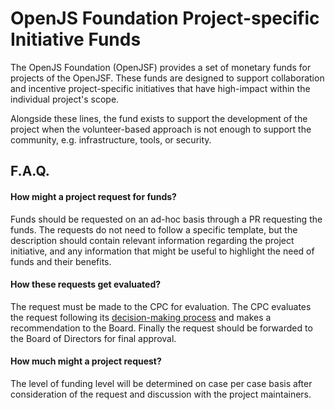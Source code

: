 # OpenJS Foundation Project-specific Initiative Funds

The OpenJS Foundation (OpenJSF) provides a set of monetary funds for projects of the OpenJSF. 
These funds are designed to support collaboration and incentive project-specific initiatives that have high-impact within the individual project's scope.

Alongside these lines, the fund exists to support the development of the project when the volunteer-based approach is not enough to support the community, e.g. infrastructure, tools, or security.

## F.A.Q.

#### How might a project request for funds?

Funds should be requested on an ad-hoc basis through a PR requesting the funds. The requests do not need to follow a specific template,
but the description should contain relevant information regarding the project initiative, 
and any information that might be useful to highlight the need of funds and their benefits.

#### How these requests get evaluated?

The request must be made to the CPC for evaluation. The CPC evaluates the request following its [decision-making process](https://github.com/openjs-foundation/cross-project-council/blob/main/CPC-CHARTER.md#section-9-decision-making) and makes a recommendation to the Board.
Finally the request should be forwarded to the Board of Directors for final approval.

#### How much might a project request?

The level of funding level will be determined on case per case basis after consideration of the request and discussion with the project maintainers.
